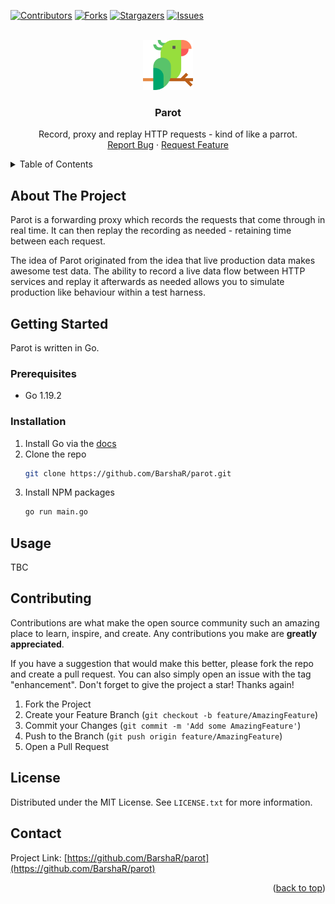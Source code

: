<a name="readme-top"></a>

<!-- PROJECT SHIELDS -->
[![Contributors][contributors-shield]][contributors-url]
[![Forks][forks-shield]][forks-url]
[![Stargazers][stars-shield]][stars-url]
[![Issues][issues-shield]][issues-url]

<!-- PROJECT LOGO -->
<br />
<div align="center">
  <a href="https://github.com/BarshaR/parot">
    <img src="images/logo.png" alt="Logo" width="80" height="80">
  </a>

<h3 align="center">Parot</h3>

  <p align="center">
    Record, proxy and replay HTTP requests - kind of like a parrot.
    <br />
    <a href="https://github.com/BarshaR/parot/issues">Report Bug</a>
    ·
    <a href="https://github.com/BarshaR/parot/issues">Request Feature</a>
  </p>
</div>

<!-- TABLE OF CONTENTS -->
<details>
  <summary>Table of Contents</summary>
  <ol>
    <li>
      <a href="#about-the-project">About The Project</a>
    </li>
    <li>
      <a href="#getting-started">Getting Started</a>
      <ul>
        <li><a href="#prerequisites">Prerequisites</a></li>
        <li><a href="#installation">Installation</a></li>
      </ul>
    </li>
    <li><a href="#usage">Usage</a></li>
    <li><a href="#roadmap">Roadmap</a></li>
    <li><a href="#contributing">Contributing</a></li>
    <li><a href="#license">License</a></li>
    <li><a href="#contact">Contact</a></li>
    <li><a href="#acknowledgments">Acknowledgments</a></li>
  </ol>
</details>

<!-- ABOUT THE PROJECT -->
## About The Project

Parot is a forwarding proxy which records the requests that come through in real time. It can then replay the recording as needed - retaining time between each request.

The idea of Parot originated from the idea that live production data makes awesome test data. The ability to record a live data flow between HTTP services and replay it afterwards as needed allows you to simulate production like behaviour within a test harness.

<!-- GETTING STARTED -->
## Getting Started

Parot is written in Go. 

### Prerequisites

* Go 1.19.2

### Installation

1. Install Go via the [docs](https://go.dev/doc/install)
2. Clone the repo
   ```sh
   git clone https://github.com/BarshaR/parot.git
   ```
3. Install NPM packages
   ```sh
   go run main.go
   ```

<!-- USAGE EXAMPLES -->
## Usage

TBC


<!-- CONTRIBUTING -->
## Contributing

Contributions are what make the open source community such an amazing place to learn, inspire, and create. Any contributions you make are **greatly appreciated**.

If you have a suggestion that would make this better, please fork the repo and create a pull request. You can also simply open an issue with the tag "enhancement".
Don't forget to give the project a star! Thanks again!

1. Fork the Project
2. Create your Feature Branch (`git checkout -b feature/AmazingFeature`)
3. Commit your Changes (`git commit -m 'Add some AmazingFeature'`)
4. Push to the Branch (`git push origin feature/AmazingFeature`)
5. Open a Pull Request

<!-- LICENSE -->
## License

Distributed under the MIT License. See `LICENSE.txt` for more information.

<!-- CONTACT -->
## Contact

Project Link: [https://github.com/BarshaR/parot](https://github.com/BarshaR/parot)

<p align="right">(<a href="#readme-top">back to top</a>)</p>

<!-- MARKDOWN LINKS & IMAGES -->
<!-- https://www.markdownguide.org/basic-syntax/#reference-style-links -->
[contributors-shield]: https://img.shields.io/github/contributors/BarshaR/parot.svg?style=for-the-badge
[contributors-url]: https://github.com/BarshaR/parot/graphs/contributors
[forks-shield]: https://img.shields.io/github/forks/BarshaR/parot.svg?style=for-the-badge
[forks-url]: https://github.com/BarshaR/parot/network/members
[stars-shield]: https://img.shields.io/github/stars/BarshaR/parot.svg?style=for-the-badge
[stars-url]: https://github.com/BarshaR/parot/stargazers
[issues-shield]: https://img.shields.io/github/issues/BarshaR/parot.svg?style=for-the-badge
[issues-url]: https://github.com/BarshaR/parot/issues
[license-shield]: https://img.shields.io/github/license/BarshaR/parot.svg?style=for-the-badge
